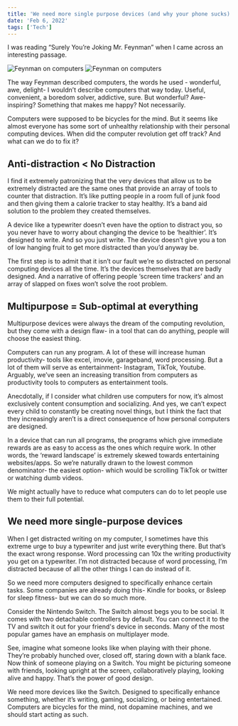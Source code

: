 ```yaml
---
title: 'We need more single purpose devices (and why your phone sucks)'
date: 'Feb 6, 2022'
tags: ['Tech']
---
```




I was reading “Surely You’re Joking Mr. Feynman” when I came across an interesting passage. 


![Feynman on computers](/feynman1.jpeg)
![Feynman on computers](/feynman2.jpeg)

The way Feynman described computers, the words he used - wonderful, awe, delight- I wouldn’t describe computers that way today. Useful, convenient, a boredom solver, addictive, sure. But wonderful? Awe-inspiring? Something that makes me happy? Not necessarily. 

Computers were supposed to be bicycles for the mind. But it seems like almost everyone has some sort of unhealthy relationship with their personal computing devices. When did the computer revolution get off track? And what can we do to fix it?

## Anti-distraction < No Distraction

I find it extremely patronizing that the very devices that allow us to be extremely distracted are the same ones that provide an array of tools to counter that distraction. It’s like putting people in a room full of junk food and then giving them a calorie tracker to stay healthy. It’s a band aid solution to the problem they created themselves.

A device like a typewriter doesn’t even have the option to distract you, so you never have to worry about changing the device to be ‘healthier’. It’s designed to write. And so you just write. The device doesn’t give you a ton of low hanging fruit to get more distracted than you’d anyway be.

The first step is to admit that it isn’t our fault we’re so distracted on personal computing devices all the time. It’s the devices themselves that are badly designed. And a narrative of offering people ‘screen time trackers’ and an array of slapped on fixes won’t solve the root problem.

## Multipurpose = Sub-optimal at everything


Multipurpose devices were always the dream of the computing revolution, but they come with a design flaw- in a tool that can do anything, people will choose the easiest thing.

Computers can run any program. A lot of these will increase human productivity- tools like excel, imovie, garageband, word processing. But a lot of them will serve as entertainment- Instagram, TikTok, Youtube. Arguably, we’ve seen an increasing transition from computers as productivity tools to computers as entertainment tools. 

Anecdotally, if I consider what children use computers for now, it’s almost exclusively content consumption and socializing. And yes, we can’t expect every child to constantly be creating novel things, but I think the fact that they increasingly aren’t is a direct consequence of how personal computers are designed.

In a device that can run all programs, the programs which give immediate rewards are as easy to access as the ones which require work. In other words, the ‘reward landscape’ is extremely skewed towards entertaining websites/apps. So we’re naturally drawn to the lowest common denominator- the easiest option- which would be scrolling TikTok or twitter or watching dumb videos.
 
We might actually have to reduce what computers can do to let people use them to their full potential.

## We need more single-purpose devices

When I get distracted writing on my computer, I sometimes have this extreme urge to buy a typewriter and just write everything there. But that’s the exact wrong response. Word processing can 10x the writing productivity you get on a typewriter. I’m not distracted because of word processing, I’m distracted because of all the other things I can do instead of it.

So we need more computers designed to specifically enhance certain tasks. Some companies are already doing this- Kindle for books, or 8sleep for sleep fitness- but we can do so much more. 

Consider the Nintendo Switch. The Switch almost begs you to be social. It comes with two detachable controllers by default. You can connect it to the TV and switch it out for your friend's device in seconds. Many of the most popular games have an emphasis on multiplayer mode. 

See, imagine what someone looks like when playing with their phone. They’re probably hunched over, closed off, staring down with a blank face. Now think of someone playing on a Switch. You might be picturing someone with friends, looking upright at the screen, collaboratively playing, looking alive and happy. That’s the power of good design.

We need more devices like the Switch. Designed to specifically enhance something, whether it’s writing, gaming, socializing, or being entertained. Computers are bicycles for the mind, not dopamine machines, and we should start acting as such.

